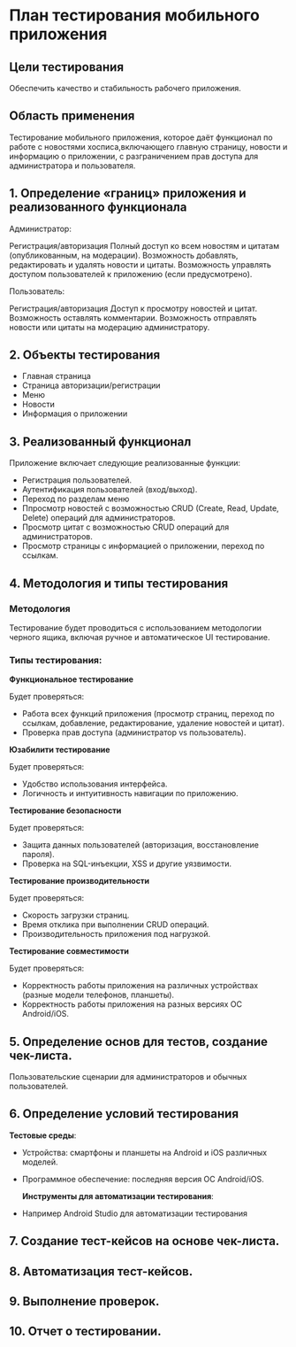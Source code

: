 # План тестирования мобильного приложения

## Цели тестирования

Обеспечить качество и стабильность рабочего приложения.

## Область применения

Тестирование мобильного приложения, которое даёт функционал по работе с новостями хосписа,включающего главную страницу, новости и информацию о приложении, с разграничением прав доступа для администратора и пользователя.

## 1. Определение «границ» приложения и реализованного функционала

Администратор:

Регистрация/авторизация
Полный доступ ко всем новостям и цитатам (опубликованным, на модерации).
Возможность добавлять, редактировать и удалять новости и цитаты.
Возможность управлять доступом пользователей к приложению (если предусмотрено).

Пользователь:

Регистрация/авторизация
Доступ к просмотру новостей и цитат.
Возможность оставлять комментарии.
Возможность отправлять новости или цитаты на модерацию администратору.

## 2. Объекты тестирования

- Главная страница
- Страница авторизации/регистрации
- Меню
- Новости
- Информация о приложении

## 3. Реализованный функционал

Приложение включает следующие реализованные функции:

- Регистрация пользователей.
- Аутентификация пользователей (вход/выход).
- Переход по разделам меню
- Ппросмотр новостей с возможностью CRUD (Create, Read, Update, Delete) операций для администраторов.
- Просмотр цитат с возможностью CRUD операций для администраторов.
- Просмотр страницы с информацией о приложении, переход по ссылкам.

## 4. Методология и типы тестирования

### Методология
Тестирование будет проводиться с использованием методологии черного ящика, включая ручное и автоматическое UI тестирование.

### Типы тестирования:

**Функциональное тестирование**

Будет проверяться:

- Работа всех функций приложения (просмотр страниц, переход по ссылкам, добавление, редактирование, удаление новостей и цитат).
- Проверка прав доступа (администратор vs пользователь).

**Юзабилити тестирование**

Будет проверяться:

- Удобство использования интерфейса.
- Логичность и интуитивность навигации по приложению.

**Тестирование безопасности**

Будет проверяться:

- Защита данных пользователей (авторизация, восстановление пароля).
- Проверка на SQL-инъекции, XSS и другие уязвимости.

**Тестирование производительности**

Будет проверяться:

- Скорость загрузки страниц.
- Время отклика при выполнении CRUD операций.
- Производительность приложения под нагрузкой.

**Тестирование совместимости**

Будет проверяться:

- Корректность работы приложения на различных устройствах (разные модели телефонов, планшеты).
- Корректность работы приложения на разных версиях ОС Android/iOS.

## 5. Определение основ для тестов, создание чек-листа.

Пользовательские сценарии для администраторов и обычных пользователей.

## 6. Определение условий тестирования

**Тестовые среды**:

- Устройства: смартфоны и планшеты на Android и iOS различных моделей.
- Программное обеспечение: последняя версия ОС Android/iOS.

  **Инструменты для автоматизации тестирования**:
  
- Например Android Studio для автоматизации тестирования

## 7. Создание тест-кейсов на основе чек-листа.

## 8. Автоматизация тест-кейсов.

## 9. Выполнение проверок.

## 10. Отчет о тестировании.
